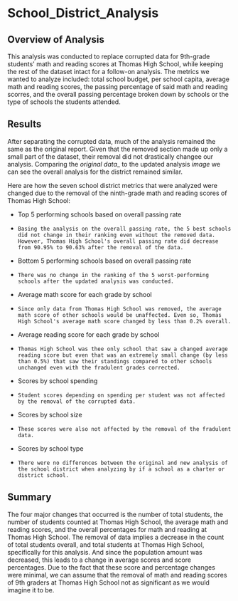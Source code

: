 # School_District_Analysis

## Overview of Analysis
This analysis was conducted to replace corrupted data for 9th-grade students' math and reading scores at Thomas High School, while keeping the rest of the dataset intact for a follow-on analysis. The metrics we wanted to analyze included: total school budget, per school capita, average math and reading scores, the passing percentage of said math and reading scorres, and the overall passing percentage broken down by schools or the type of schools the students attended.

## Results
After separating the corrupted data, much of the analysis remained the same as the original report. Given that the removed section made up only a small part of the dataset, their removal did not drastically changee our analysis. Comparing the _original data__ to the updated analysis _image_ we can see the overall analysis for the district remained similar.

Here are how the seven school district metrics that were analyzed were changed due to the removal of the ninth-grade math and reading scores of Thomas High School:
* Top 5 performing schools based on overall passing rate
*     Basing the analysis on the overall passing rate, the 5 best schools did not change in their ranking even without the removed data. However, Thomas High School's overall passing rate did decrease from 90.95% to 90.63% after the removal of the data.
* Bottom 5 performing schools based on overall passing rate
*     There was no change in the ranking of the 5 worst-performing schools after the updated analysis was conducted.
* Average math score for each grade by school
*     Since only data from Thomas High School was removed, the average math score of other schools would be unaffected. Even so, Thomas High School's average math score changed by less than 0.2% overall.
* Average reading score for each grade by school
*     Thomas High School was thee only school that saw a changed average reading score but even that was an extremely small change (by less than 0.5%) that saw their standings compared to other schools unchanged even with the fradulent grades corrected.
* Scores by school spending
*     Student scores depending on spending per student was not affected by the removal of the corrupted data.
* Scores by school size
*     These scores were also not affected by the removal of the fradulent data.
* Scores by school type
*     There were no differences between the original and new analysis of the school district when analyzing by if a school as a charter or district school.

## Summary

The four major changes that occurred is the number of total students, the number of students counted at Thomas High School, the average math and reading scores, and the overall percentages for math and reading at Thomas High School. The removal of data implies a decrease in the count of total students overall, and total students at Thomas High School, specifically for this analysis. And since the population amount was decreased, this leads to a change in average scores and score percentages. Due to the fact that these score and percentage changes were minimal, we can assume that the removal of math and reading scores of 9th graders at Thomas High School not as significant as we would imagine it to be.
